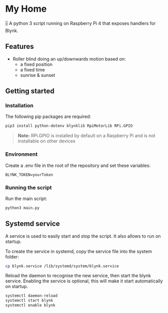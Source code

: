 # My Home

🎚 A python 3 script running on Raspberry Pi 4 that exposes handlers for Blynk.

## Features

- Roller blind doing an up/downwards motion based on:
  - a fixed position
  - a fixed time
  - sunrise & sunset

## Getting started

### Installation

The following pip packages are required:

```bash
pip3 install python-dotenv blynklib RpiMotorLib RPi.GPIO
```

> **Note:** RPi.GPIO is installed by default on a Raspberry Pi and is not installable on other devices

### Environment

Create a .env file in the root of the repository and set these variables:

```env
BLYNK_TOKEN=yourToken
```

### Running the script

Run the main script:

```bash
python3 main.py
```

## Systemd service

A service is used to easily start and stop the script. It also allows to run on startup.

To create the service in systemd, copy the service file into the system folder:

```bash
cp blynk.service /lib/systemd/system/blynk.service
```

Reload the daemon to recognise the new service, then start the blynk service. Enabling the service is optional, this will make it start automatically on startup.

```bash
systemctl daemon-reload
systemctl start blynk
systemctl enable blynk
```
